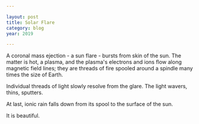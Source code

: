 ```yaml
---

layout: post
title: Solar Flare
category: blog
year: 2019

---
```


A coronal mass ejection - a sun flare - bursts from skin of the sun. The matter is hot, a plasma, and the plasma's electrons and ions flow along magnetic field lines; they are threads of fire spooled around a spindle many times the size of Earth.

Individual threads of light slowly resolve from the glare. The light wavers, thins, sputters.

At last, ionic rain falls down from its spool to the surface of the sun.

It is beautiful.
